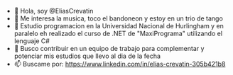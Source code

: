 - 👋 Hola, soy @EliasCrevatin
- 👀 Me interesa la musica, toco el bandoneon y estoy en un trio de tango
- 🌱 Estudio  programacion en la Universidad Nacional de Hurlingham y en paralelo eh realizado el curso de .NET de "MaxiPrograma" utilizando el lenguaje C#
- 💞️ Busco contribuir en un equipo de trabajo para complementar y potenciar mis estudios que llevo al dia de la fecha
- 📫 Buscame por:  https://www.linkedin.com/in/elias-crevatin-305b421b8

<!---
EliasCrevatin/EliasCrevatin is a ✨ special ✨ repository because its `README.md` (this file) appears on your GitHub profile.
You can click the Preview link to take a look at your changes.
--->
